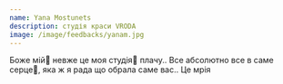 ```yaml
---
name: Yana Mostunets
description: студія краси VRODA
image: /image/feedbacks/yanam.jpg
---
```


Боже мій💓 невже це моя студія🥹 плачу..
Все абсолютно все в саме серце🤗, яка ж я рада що обрала саме вас..
Це мрія
